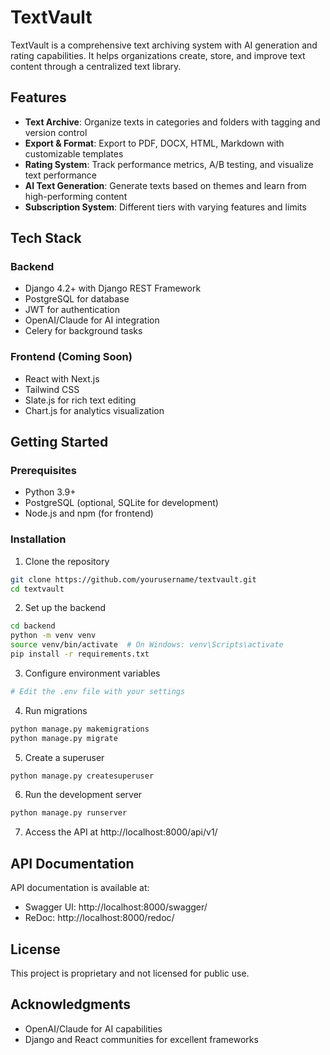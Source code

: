 # TextVault

TextVault is a comprehensive text archiving system with AI generation and rating capabilities. It helps organizations create, store, and improve text content through a centralized text library.

## Features

- **Text Archive**: Organize texts in categories and folders with tagging and version control
- **Export & Format**: Export to PDF, DOCX, HTML, Markdown with customizable templates
- **Rating System**: Track performance metrics, A/B testing, and visualize text performance
- **AI Text Generation**: Generate texts based on themes and learn from high-performing content
- **Subscription System**: Different tiers with varying features and limits

## Tech Stack

### Backend
- Django 4.2+ with Django REST Framework
- PostgreSQL for database
- JWT for authentication
- OpenAI/Claude for AI integration
- Celery for background tasks

### Frontend (Coming Soon)
- React with Next.js
- Tailwind CSS
- Slate.js for rich text editing
- Chart.js for analytics visualization

## Getting Started

### Prerequisites
- Python 3.9+
- PostgreSQL (optional, SQLite for development)
- Node.js and npm (for frontend)

### Installation

1. Clone the repository
```bash
git clone https://github.com/yourusername/textvault.git
cd textvault
```

2. Set up the backend
```bash
cd backend
python -m venv venv
source venv/bin/activate  # On Windows: venv\Scripts\activate
pip install -r requirements.txt
```

3. Configure environment variables
```bash
# Edit the .env file with your settings
```

4. Run migrations
```bash
python manage.py makemigrations
python manage.py migrate
```

5. Create a superuser
```bash
python manage.py createsuperuser
```

6. Run the development server
```bash
python manage.py runserver
```

7. Access the API at http://localhost:8000/api/v1/

## API Documentation

API documentation is available at:
- Swagger UI: http://localhost:8000/swagger/
- ReDoc: http://localhost:8000/redoc/

## License

This project is proprietary and not licensed for public use.

## Acknowledgments

- OpenAI/Claude for AI capabilities
- Django and React communities for excellent frameworks
